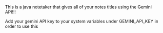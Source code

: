 This is a java notetaker that gives all of your notes titles using the Gemini API!!!

Add your gemini API key to your system variables under GEMINI_API_KEY in order to use this
